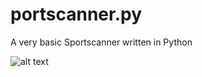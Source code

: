 # portscanner.py
A very basic Sportscanner written in Python

![alt text](https://github.com/PengSec/portscanner.py/blob/master/portscannerPic.png "Portscanner Python")

